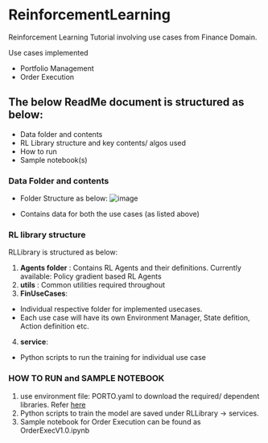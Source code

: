 # ReinforcementLearning
Reinforcement Learning Tutorial involving use cases from Finance Domain.

Use cases implemented
- Portfolio Management 
- Order Execution

## The below ReadMe document is structured as below:
- Data folder and contents
- RL Library structure and key contents/ algos used
- How to run
- Sample notebook(s)

### Data Folder and contents
  - Folder Structure as below:
    ![image](https://github.com/ankit2788/ReinforcementLearning/assets/48673475/c07df68e-209b-4153-8a5a-41a23fdcafa5)

  - Contains data for both the use cases (as listed above)

### RL library structure 
RLLibrary is structured as below:
1. **Agents folder** : Contains RL Agents and their definitions. Currently available: Policy gradient based RL Agents
2. **utils** : Common utilities required throughout
3. **FinUseCases**:
  - Individual respective folder for implemented usecases.
  - Each use case will have its own Environment Manager, State defition, Action definition etc.

4. **service**:
  - Python scripts to run the training for individual use case



### HOW TO RUN and SAMPLE NOTEBOOK
1. use environment file: PORTO.yaml to download the required/ dependent libraries. Refer [here](https://conda.io/projects/conda/en/latest/user-guide/tasks/manage-environments.html#creating-an-environment-from-an-environment-yml-file)
2. Python scripts to train the model are saved under RLLibrary -> services. 
3. Sample notebook for Order Execution can be found as OrderExecV1.0.ipynb
  
  


